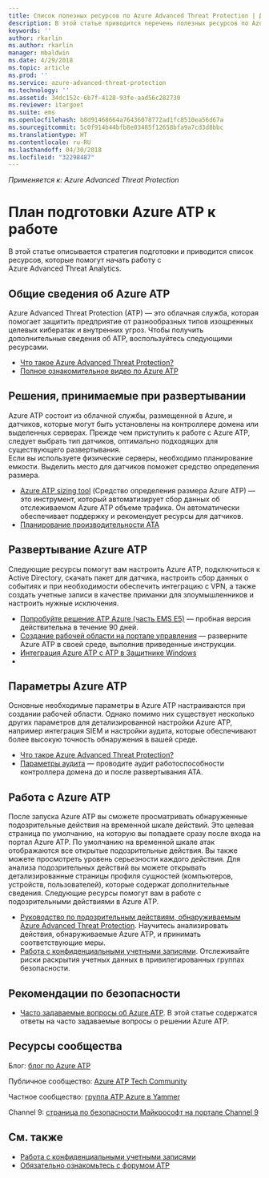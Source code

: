 ```yaml
---
title: Список полезных ресурсов по Azure Advanced Threat Protection | Документация Майкрософт
description: В этой статье приводится перечень полезных ресурсов по Azure ATP
keywords: ''
author: rkarlin
ms.author: rkarlin
manager: mbaldwin
ms.date: 4/29/2018
ms.topic: article
ms.prod: ''
ms.service: azure-advanced-threat-protection
ms.technology: ''
ms.assetid: 34dc152c-6b7f-4128-93fe-aad56c282730
ms.reviewer: itargoet
ms.suite: ems
ms.openlocfilehash: b8d91468664a76436078772ad1fc8510ea56d67a
ms.sourcegitcommit: 5c0f914b44bfb8e03485f12658bfa9a7cd3d8bbc
ms.translationtype: HT
ms.contentlocale: ru-RU
ms.lasthandoff: 04/30/2018
ms.locfileid: "32298487"
---
```

*Применяется к: Azure Advanced Threat Protection*



# <a name="azure-atp-readiness-guide"></a>План подготовки Azure ATP к работе

В этой статье описывается стратегия подготовки и приводится список ресурсов, которые помогут начать работу с Azure Advanced Threat Analytics. 

## <a name="understanding-azure-atp"></a>Общие сведения об Azure ATP

Azure Advanced Threat Protection (ATP) — это облачная служба, которая помогает защитить предприятие от разнообразных типов изощренных целевых кибератак и внутренних угроз. Чтобы получить дополнительные сведения об ATP, воспользуйтесь следующими ресурсами. 
- [Что такое Azure Advanced Threat Protection?](what-is-atp.md)
- [Полное ознакомительное видео по Azure ATP](https://www.youtube.com/watch?v=KX-xpFc0sBw) 

## <a name="deployment-decisions"></a>Решения, принимаемые при развертывании

Azure ATP состоит из облачной службы, размещенной в Azure, и датчиков, которые могут быть установлены на контроллере домена или выделенных серверах. Прежде чем приступить к работе с Azure ATP, следует выбрать тип датчиков, оптимально подходящих для существующего развертывания.<br>Если вы используете физические серверы, необходимо планирование емкости. Выделить место для датчиков поможет средство определения размера. 
- [Azure ATP sizing tool](http://aka.ms/aatpsizingtool) (Средство определения размера Azure ATP) — это инструмент, который автоматизирует сбор данных об отслеживаемом Azure ATP объеме трафика. Он автоматически обеспечивает поддержку и рекомендует ресурсы для датчиков. 
- [Планирование производительности ATA](atp-capacity-planning.md)

## <a name="deploy-azure-atp"></a>Развертывание Azure ATP

Следующие ресурсы помогут вам настроить Azure ATP, подключиться к Active Directory, скачать пакет для датчика, настроить сбор данных о событиях и при необходимости обеспечить интеграцию с VPN, а также создать учетные записи в качестве приманки для злоумышленников и настроить нужные исключения. 
- [Попробуйте решение ATP Azure (часть EMS E5)](http://aka.ms/aatptrial) — пробная версия действительна в течение 90 дней.
- [Создание рабочей области на портале управления](install-atp-step1.md) — разверните Azure ATP в своей среде, выполнив приведенные инструкции.
- [Интеграция Azure ATP с ATP в Защитнике Windows](integrate-wd-atp.md)
- 
## <a name="azure-atp-settings"></a>Параметры Azure ATP

Основные необходимые параметры в Azure ATP настраиваются при создании рабочей области. Однако помимо них существует несколько других параметров для детализированной настройки Azure ATP, например интеграция SIEM и настройки аудита, которые обеспечивают более высокую точность обнаружения в вашей среде. 

- [Что такое Azure Advanced Threat Protection?](what-is-atp.md)
- [Параметры аудита](https://blogs.technet.microsoft.com/positivesecurity/2017/08/18/ata-auditing-auditpol-advanced-audit-settings-enforcement-lightweight-gateway-service-discovery/) — проводите аудит работоспособности контроллера домена до и после развертывания ATA. 

## <a name="work-with-azure-atp"></a>Работа с Azure ATP

После запуска Azure ATP вы сможете просматривать обнаруженные подозрительные действия на временной шкале действий. Это целевая страница по умолчанию, на которую вы попадаете сразу после входа на портал Azure ATP. По умолчанию на временной шкале атак отображаются все открытые подозрительные действия. Вы также можете просмотреть уровень серьезности каждого действия. Для анализа подозрительных действий вы можете открывать детализированные страницы профиля сущностей (компьютеров, устройств, пользователей), которые содержат дополнительные сведения. Следующие ресурсы помогут вам в работе с подозрительными действиями в Azure ATP. 

- [Руководство по подозрительным действиям, обнаруживаемым Azure Advanced Threat Protection](suspicious-activity-guide.md). Научитесь анализировать действия, обнаруживаемые Azure ATP, и принимать соответствующие меры.
- [Работа с конфиденциальными учетными записями](sensitive-accounts.md). Отслеживайте риски раскрытия учетных данных в привилегированных группах безопасности.

## <a name="security-best-practices"></a>Рекомендации по безопасности

- [Часто задаваемые вопросы об Azure ATP](atp-technical-faq.md). В этой статье содержатся ответы на часто задаваемые вопросы о решении Azure ATP. 
## <a name="community-resources"></a>Ресурсы сообщества

Блог: [блог по Azure ATP](https://aka.ms/aatpblog)

Публичное сообщество: [Azure ATP Tech Community](https://aka.ms/AatpCom)

Частное сообщество: [группа ATP Azure в Yammer](https://www.yammer.com/azureadvisors/#/threads/inGroup?type=in_group&feedId=9386893&view=all)

Channel 9: [страница по безопасности Майкрософт на портале Channel 9](https://channel9.msdn.com/Shows/Microsoft-Security/)



## <a name="see-also"></a>См. также

- [Работа с конфиденциальными учетными записями](sensitive-accounts.md)
- [Обязательно ознакомьтесь с форумом ATP](https://aka.ms/azureatpcommunity)